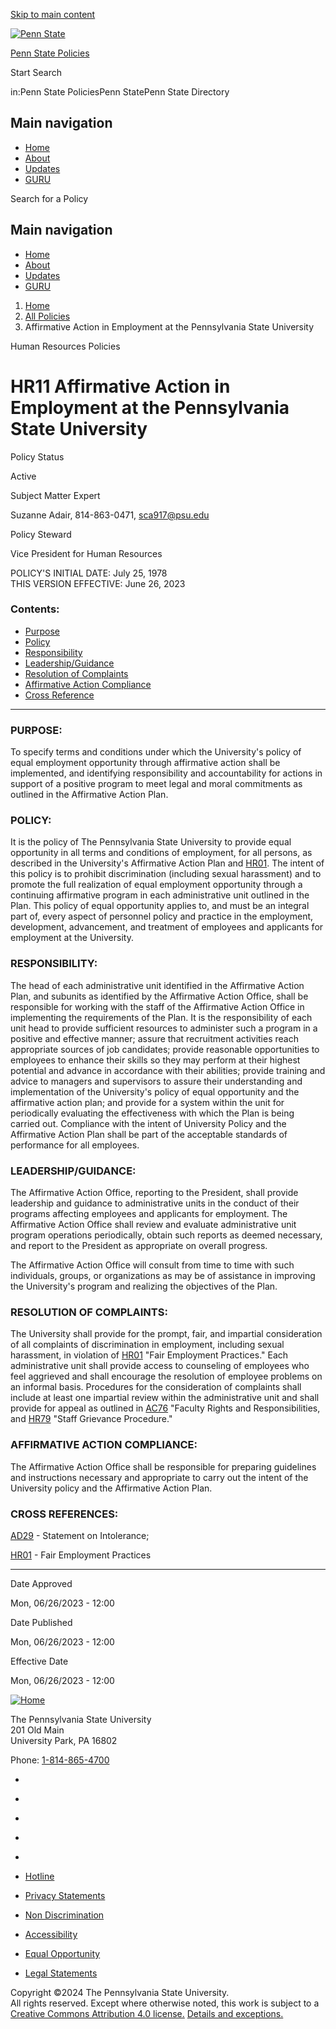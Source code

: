 [Skip to main content](#main-content)

[![Penn State](/themes/custom/policy/assets/logo.svg)](https://www.psu.edu/ "Penn State")

[Penn State Policies](https://policy.psu.edu/ "Home")

Start Search

in:Penn State PoliciesPenn StatePenn State Directory

 

 

Main navigation
---------------

* [Home](https://policy.psu.edu/)
* [About](https://policy.psu.edu/about)
* [Updates](https://policy.psu.edu/updates)
* [GURU](https://guru.psu.edu/)

Search for a Policy 

Main navigation
---------------

* [Home](https://policy.psu.edu/)
* [About](https://policy.psu.edu/about)
* [Updates](https://policy.psu.edu/updates)
* [GURU](https://guru.psu.edu/)

1. [Home](https://policy.psu.edu/)
2. [All Policies](https://policy.psu.edu/policies)
3. Affirmative Action in Employment at the Pennsylvania State University

Human Resources Policies

HR11 Affirmative Action in Employment at the Pennsylvania State University
==========================================================================

Policy Status

Active

Subject Matter Expert

Suzanne Adair, 814-863-0471, sca917@psu.edu

Policy Steward

Vice President for Human Resources

POLICY'S INITIAL DATE: July 25, 1978  
THIS VERSION EFFECTIVE: June 26, 2023

### **Contents:**

* [Purpose](#A)
* [Policy](#B)
* [Responsibility](#C)
* [Leadership/Guidance](#D)
* [Resolution of Complaints](#E)
* [Affirmative Action Compliance](#F)
* [Cross Reference](#G)

* * *

### PURPOSE:

To specify terms and conditions under which the University's policy of equal employment opportunity through affirmative action shall be implemented, and identifying responsibility and accountability for actions in support of a positive program to meet legal and moral commitments as outlined in the Affirmative Action Plan.

### POLICY:

It is the policy of The Pennsylvania State University to provide equal opportunity in all terms and conditions of employment, for all persons, as described in the University's Affirmative Action Plan and [HR01](https://policy.psu.edu/policies/hr01). The intent of this policy is to prohibit discrimination (including sexual harassment) and to promote the full realization of equal employment opportunity through a continuing affirmative program in each administrative unit outlined in the Plan. This policy of equal opportunity applies to, and must be an integral part of, every aspect of personnel policy and practice in the employment, development, advancement, and treatment of employees and applicants for employment at the University.

### RESPONSIBILITY:

The head of each administrative unit identified in the Affirmative Action Plan, and subunits as identified by the Affirmative Action Office, shall be responsible for working with the staff of the Affirmative Action Office in implementing the requirements of the Plan. It is the responsibility of each unit head to provide sufficient resources to administer such a program in a positive and effective manner; assure that recruitment activities reach appropriate sources of job candidates; provide reasonable opportunities to employees to enhance their skills so they may perform at their highest potential and advance in accordance with their abilities; provide training and advice to managers and supervisors to assure their understanding and implementation of the University's policy of equal opportunity and the affirmative action plan; and provide for a system within the unit for periodically evaluating the effectiveness with which the Plan is being carried out. Compliance with the intent of University Policy and the Affirmative Action Plan shall be part of the acceptable standards of performance for all employees.

### LEADERSHIP/GUIDANCE:

The Affirmative Action Office, reporting to the President, shall provide leadership and guidance to administrative units in the conduct of their programs affecting employees and applicants for employment. The Affirmative Action Office shall review and evaluate administrative unit program operations periodically, obtain such reports as deemed necessary, and report to the President as appropriate on overall progress.

The Affirmative Action Office will consult from time to time with such individuals, groups, or organizations as may be of assistance in improving the University's program and realizing the objectives of the Plan.

### RESOLUTION OF COMPLAINTS:

The University shall provide for the prompt, fair, and impartial consideration of all complaints of discrimination in employment, including sexual harassment, in violation of [HR01](https://policy.psu.edu/policies/hr01) "Fair Employment Practices." Each administrative unit shall provide access to counseling of employees who feel aggrieved and shall encourage the resolution of employee problems on an informal basis. Procedures for the consideration of complaints shall include at least one impartial review within the administrative unit and shall provide for appeal as outlined in [AC76](https://policy.psu.edu/policies/ac76) "Faculty Rights and Responsibilities, and [HR79](https://policy.psu.edu/policies/hr79) "Staff Grievance Procedure."

### AFFIRMATIVE ACTION COMPLIANCE:

The Affirmative Action Office shall be responsible for preparing guidelines and instructions necessary and appropriate to carry out the intent of the University policy and the Affirmative Action Plan.

### CROSS REFERENCES:

[AD29](https://policy.psu.edu/policies/ad29) - Statement on Intolerance;

[HR01](https://policy.psu.edu/policies/hr01) - Fair Employment Practices

* * *

Date Approved

Mon, 06/26/2023 - 12:00

Date Published

Mon, 06/26/2023 - 12:00

Effective Date

Mon, 06/26/2023 - 12:00

[![Home](/themes/custom/policy/assets/logo.svg)](https://www.psu.edu/ "Home")  

The Pennsylvania State University  
201 Old Main  
University Park, PA 16802

Phone: [1-814-865-4700](tel:18148654700)

* [](https://www.instagram.com/pennstate "Follow us on Instagram")
* [](https://www.facebook.com/pennstate "Follow us on Facebook")
* [](https://www.linkedin.com/school/penn-state-university "Follow us on LinkedIn")
* [](https://www.youtube.com/channel/@pennstate "Follow us on Youtube")
* [](https://www.tiktok.com/@pennstate "Follow us on TikTok")

* [Hotline](https://universityethics.psu.edu/hotline)
* [Privacy Statements](https://www.psu.edu/web-privacy-statement)
* [Non Discrimination](https://policy.psu.edu/policies/ad85)
* [Accessibility](https://www.psu.edu/accessibilitystatement)
* [Equal Opportunity](https://policy.psu.edu/policies/hr11)
* [Legal Statements](https://www.psu.edu/legal-statements)

Copyright ©2024 The Pennsylvania State University.  
All rights reserved. Except where otherwise noted, this work is subject to a [Creative Commons Attribution 4.0 license.](http://creativecommons.org/licenses/by/4.0/) [Details and exceptions.](https://libraries.psu.edu/psu-libraries-copyright-statement)